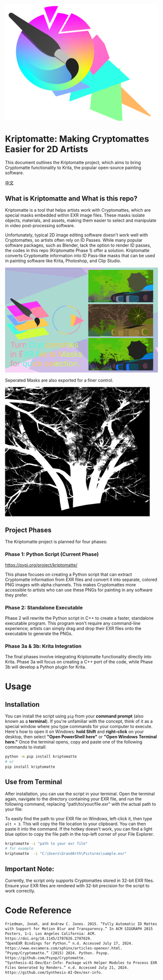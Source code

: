 ![Kriptomatte_icon.png](Kriptomatte_icon.png)
# Kriptomatte: Making Cryptomattes Easier for 2D Artists
This document outlines the Kriptomatte project, which aims to bring Cryptomatte functionality to Krita, the popular open-source painting software.

[中文](readme_sc.md)

## What is Kriptomatte and What is this repo?

Kriptomatte is a tool that helps artists work with Cryptomattes, which are special masks embedded within EXR image files. These masks isolate objects, materials, and assets, making them easier to select and manipulate in video post-processing software. 

Unfortunately, typical 2D image editing software doesn't work well with Cryptomattes, so artists often rely on ID Passes. While many popular software packages, such as Blender, lack the option to render ID passes, the codes in this repo (Kriptomatte Phase 1) offer a solution. Kriptomatte converts Cryptomatte information into ID Pass-like masks that can be used in painting software like Krita, Photoshop, and Clip Studio.

![Kriptomatte Sample.png](Kriptomatte%20Sample.png)

Seperated Masks are also exported for a finer control.

![Kriptomatte_Seperate_Mask.png](Kriptomatte_Seperate_Mask.png)

## Project Phases

The Kriptomatte project is planned for four phases:

### Phase 1: Python Script (Current Phase)

https://pypi.org/project/kriptomatte/

This phase focuses on creating a Python script that can extract Cryptomatte information from EXR files and convert it into separate, colored PNG images with alpha channels. This makes Cryptomattes more accessible to artists who can use these PNGs for painting in any software they prefer.

### Phase 2: Standalone Executable

Phase 2 will rewrite the Python script in C++ to create a faster, standalone executable program. This program won't require any command-line experience; artists can simply drag and drop their EXR files onto the executable to generate the PNGs.

### Phase 3a & 3b: Krita Integration

The final phases involve integrating Kriptomatte functionality directly into Krita. Phase 3a will focus on creating a C++ port of the code, while Phase 3b will develop a Python plugin for Krita.


# Usage

## Installation 

You can install the script using `pip` from your **command prompt** (also known as a **terminal**). If you're unfamiliar with the concept, think of it as a special window where you type commands for your computer to execute. Here's how to open it on Windows: **hold Shift** and **right-click** on your desktop, then select **"Open PowerShell here"** or **"Open Windows Terminal here."**  Once the terminal opens, copy and paste one of the following commands to install:

```bash
python -m pip install kriptomatte
# or
pip install kriptomatte
```

## Use from Terminal

After installation, you can use the script in your terminal. Open the terminal again, navigate to the directory containing your EXR file, and run the following command, replacing "path/to/your/file.exr" with the actual path to your file:

To easily find the path to your EXR file on Windows, left-click it, then type `alt + 3`.
This will copy the file location to your clipboard. You can then paste it into the command.
If the hotkey doesn't work, you can find a light blue option to copy the file path in the top-left corner of your File Explorer.

```bash
kriptomatte -i "path to your exr file"
# for example
kriptomatte  -i "C:\Users\GrandArth\Pictures\sample.exr"
```

## Important Note:

Currently, the script only supports Cryptomattes stored in 32-bit EXR files. Ensure your EXR files are rendered with 32-bit precision for the script to work correctly.

# Code Reference

```ref
Friedman, Jonah, and Andrew C. Jones. 2015. “Fully Automatic ID Mattes with Support for Motion Blur and Transparency.” In ACM SIGGRAPH 2015 Posters, 1–1. Los Angeles California: ACM. https://doi.org/10.1145/2787626.2787629.
“OpenEXR Bindings for Python.” n.d. Accessed July 17, 2024. https://www.excamera.com/sphinx/articles-openexr.html.
“Psyop/Cryptomatte.” (2015) 2024. Python. Psyop. https://github.com/Psyop/Cryptomatte.
“Synthesis-AI-Dev/Exr-Info: Package with Helper Modules to Process EXR Files Generated by Renders.” n.d. Accessed July 21, 2024. https://github.com/Synthesis-AI-Dev/exr-info.
```